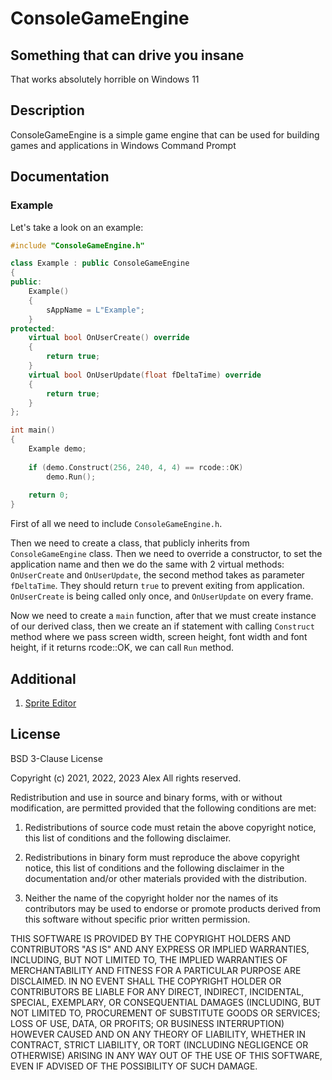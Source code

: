 # **ConsoleGameEngine**

## Something that can drive you insane

That works absolutely horrible on Windows 11

## Description

ConsoleGameEngine is a simple game engine that can be used for building games and applications in Windows Command Prompt

## Documentation

### Example

Let's take a look on an example:

```c++
#include "ConsoleGameEngine.h"

class Example : public ConsoleGameEngine
{
public:
	Example()
	{
		sAppName = L"Example";
	}
protected:
	virtual bool OnUserCreate() override
	{
		return true;
	}
	virtual bool OnUserUpdate(float fDeltaTime) override
	{
		return true;
	}
};

int main()
{
	Example demo;
	
	if (demo.Construct(256, 240, 4, 4) == rcode::OK)
		demo.Run();
	
	return 0;
}
```

First of all we need to include `ConsoleGameEngine.h`. 

Then we need to create a class, that publicly inherits from `ConsoleGameEngine` class. Then we need to override a constructor, to set the application name and then we do the same with 2 virtual methods: `OnUserCreate` and `OnUserUpdate`, the second method takes as parameter `fDeltaTime`. They should return `true` to prevent exiting from application. `OnUserCreate` is being called only once, and `OnUserUpdate` on every frame.

Now we need to create a `main` function, after that we must create instance of our derived class, then we create an if statement with calling `Construct` method where we pass screen width, screen height, font width and font height, if it returns rcode::OK, we can call `Run` method.

## Additional

1. [Sprite Editor](https://github.com/defini7/SpriteEditor)

## License

BSD 3-Clause License

Copyright (c) 2021, 2022, 2023 Alex
All rights reserved.

Redistribution and use in source and binary forms, with or without
modification, are permitted provided that the following conditions are met:

1. Redistributions of source code must retain the above copyright notice, this
   list of conditions and the following disclaimer.

2. Redistributions in binary form must reproduce the above copyright notice,
   this list of conditions and the following disclaimer in the documentation
   and/or other materials provided with the distribution.

3. Neither the name of the copyright holder nor the names of its
   contributors may be used to endorse or promote products derived from
   this software without specific prior written permission.

THIS SOFTWARE IS PROVIDED BY THE COPYRIGHT HOLDERS AND CONTRIBUTORS "AS IS"
AND ANY EXPRESS OR IMPLIED WARRANTIES, INCLUDING, BUT NOT LIMITED TO, THE
IMPLIED WARRANTIES OF MERCHANTABILITY AND FITNESS FOR A PARTICULAR PURPOSE ARE
DISCLAIMED. IN NO EVENT SHALL THE COPYRIGHT HOLDER OR CONTRIBUTORS BE LIABLE
FOR ANY DIRECT, INDIRECT, INCIDENTAL, SPECIAL, EXEMPLARY, OR CONSEQUENTIAL
DAMAGES (INCLUDING, BUT NOT LIMITED TO, PROCUREMENT OF SUBSTITUTE GOODS OR
SERVICES; LOSS OF USE, DATA, OR PROFITS; OR BUSINESS INTERRUPTION) HOWEVER
CAUSED AND ON ANY THEORY OF LIABILITY, WHETHER IN CONTRACT, STRICT LIABILITY,
OR TORT (INCLUDING NEGLIGENCE OR OTHERWISE) ARISING IN ANY WAY OUT OF THE USE
OF THIS SOFTWARE, EVEN IF ADVISED OF THE POSSIBILITY OF SUCH DAMAGE.

